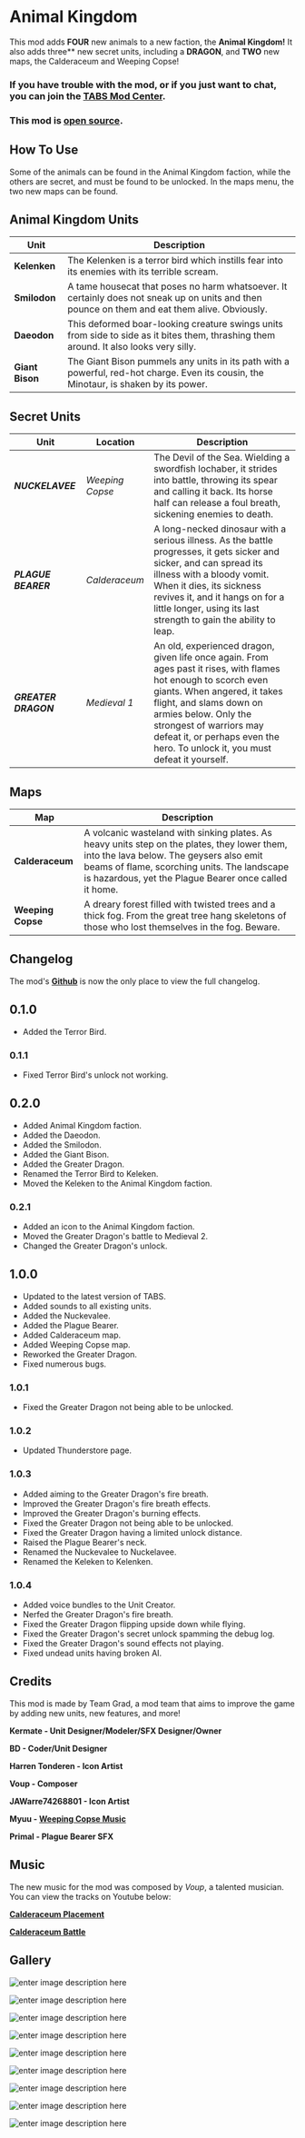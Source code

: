 
# Animal Kingdom

This mod adds __FOUR__ new animals to a new faction, the __Animal Kingdom!__ It also adds three** new secret units, including a **DRAGON**, and **TWO** new maps, the Calderaceum and Weeping Copse!

### If you have trouble with the mod, or if you just want to chat, you can join the [TABS Mod Center](https://discord.gg/zrs44qyp7S).

### This mod is [**open source**](https://github.com/donkeyrat/AnimalKingdom).

## How To Use

Some of the animals can be found in the Animal Kingdom faction, while the others are secret, and must be found to be unlocked. In the maps menu, the two new maps can be found.

## Animal Kingdom Units

| Unit | Description |
|-|-|
| **Kelenken** | The Kelenken is a terror bird which instills fear into its enemies with its terrible scream. |
| **Smilodon** | A tame housecat that poses no harm whatsoever. It certainly does not sneak up on units and then pounce on them and eat them alive. Obviously. |
| **Daeodon** | This deformed boar-looking creature swings units from side to side as it bites them, thrashing them around. It also looks very silly.  |
| **Giant Bison** | The Giant Bison pummels any units in its path with a powerful, red-hot charge. Even its cousin, the Minotaur, is shaken by its power. |

## Secret Units

| Unit | Location | Description |
|-|-|-|
| ***NUCKELAVEE*** | *Weeping Copse* | The Devil of the Sea. Wielding a swordfish lochaber, it strides into battle, throwing its spear and calling it back. Its horse half can release a foul breath, sickening enemies to death. |
| ***PLAGUE BEARER*** | *Calderaceum* | A long-necked dinosaur with a serious illness. As the battle progresses, it gets sicker and sicker, and can spread its illness with a bloody vomit. When it dies, its sickness revives it, and it hangs on for a little longer, using its last strength to gain the ability to leap. |
| ***GREATER DRAGON*** | *Medieval 1* | An old, experienced dragon, given life once again. From ages past it rises, with flames hot enough to scorch even giants. When angered, it takes flight, and slams down on armies below. Only the strongest of warriors may defeat it, or perhaps even the hero. To unlock it, you must defeat it yourself. |

## Maps

| Map| Description |
|-|-|
| **Calderaceum** | A volcanic wasteland with sinking plates. As heavy units step on the plates, they lower them, into the lava below. The geysers also emit beams of flame, scorching units. The landscape is hazardous, yet the Plague Bearer once called it home. |
| **Weeping Copse** | A dreary forest filled with twisted trees and a thick fog. From the great tree hang skeletons of those who lost themselves in the fog. Beware. |

## Changelog

The mod's [**Github**](https://github.com/donkeyrat/AnimalKingdom) is now the only place to view the full changelog.

## 0.1.0

 - Added the Terror Bird.

### 0.1.1

 - Fixed Terror Bird's unlock not working.

## 0.2.0

 - Added Animal Kingdom faction.
 - Added the Daeodon.
 - Added the Smilodon.
 - Added the Giant Bison.
 - Added the Greater Dragon.
 - Renamed the Terror Bird to Keleken.
 - Moved the Keleken to the Animal Kingdom faction.

### 0.2.1

 - Added an icon to the Animal Kingdom faction.
 - Moved the Greater Dragon's battle to Medieval 2.
 - Changed the Greater Dragon's unlock.

## 1.0.0

 - Updated to the latest version of TABS.
 - Added sounds to all existing units.
 - Added the Nuckevalee.
 - Added the Plague Bearer.
 - Added Calderaceum map.
 - Added Weeping Copse map.
 - Reworked the Greater Dragon.
 - Fixed numerous bugs.

### 1.0.1

 - Fixed the Greater Dragon not being able to be unlocked.

### 1.0.2

 - Updated Thunderstore page.

### 1.0.3

 - Added aiming to the Greater Dragon's fire breath.
 - Improved the Greater Dragon's fire breath effects.
 - Improved the Greater Dragon's burning effects.
 - Fixed the Greater Dragon not being able to be unlocked.
 - Fixed the Greater Dragon having a limited unlock distance.
 - Raised the Plague Bearer's neck.
 - Renamed the Nuckevalee to Nuckelavee.
 - Renamed the Keleken to Kelenken.

### 1.0.4

 - Added voice bundles to the Unit Creator.
 - Nerfed the Greater Dragon's fire breath.
 - Fixed the Greater Dragon flipping upside down while flying.
 - Fixed the Greater Dragon's secret unlock spamming the debug log.
 - Fixed the Greater Dragon's sound effects not playing.
 - Fixed undead units having broken AI.

## Credits

This mod is made by Team Grad, a mod team that aims to improve the game by adding new units, new features, and more!

__Kermate - Unit Designer/Modeler/SFX Designer/Owner__

__BD - Coder/Unit Designer__

__Harren Tonderen - Icon Artist__

__Voup - Composer__

__JAWarre74268801 - Icon Artist__

__Myuu - [**Weeping Copse Music**](https://www.youtube.com/watch?v=kZRPA9LOJTg)__

__Primal - Plague Bearer SFX__

## Music

The new music for the mod was composed by *Voup*, a talented musician. You can view the tracks on Youtube below:

[**Calderaceum Placement**](https://www.youtube.com/watch?v=V1arZ6Oitpg)

[**Calderaceum Battle**](https://www.youtube.com/watch?v=smuX3Qeofgs)

## Gallery

![enter image description here](https://cdn.discordapp.com/attachments/651812532746584085/1045261033658404904/image.png)

![enter image description here](https://cdn.discordapp.com/attachments/651812532746584085/1045261207222878258/image.png)

![enter image description here](https://cdn.discordapp.com/attachments/651812532746584085/1045259131549917194/image.png)

![enter image description here](https://cdn.discordapp.com/attachments/651812532746584085/1045259811643732028/image.png)

![enter image description here](https://cdn.discordapp.com/attachments/651812532746584085/1045260173868015636/image.png)

![enter image description here](https://cdn.discordapp.com/attachments/651812532746584085/1045259577442181170/image.png)

![enter image description here](https://cdn.discordapp.com/attachments/651812532746584085/1045260426675503185/image.png)

![enter image description here](https://i.gyazo.com/thumb/1200/0fd6004d29a89d0a3b9c72719d925480-jpg.jpg)

![enter image description here](https://media.discordapp.net/attachments/637008793414402070/882797203100405810/fba06eb6ae6e23ebe0efd025b098322e.png?width=993&height=559)
